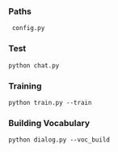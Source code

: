 ### Paths
```
 config.py
```

### Test

```
python chat.py
```


### Training

``` 
python train.py --train
```


### Building Vocabulary

```
python dialog.py --voc_build
```
